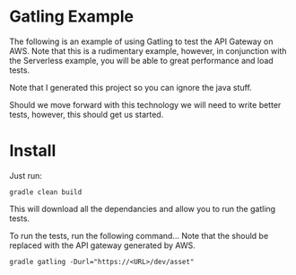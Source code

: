 # Gatling Example

The following is an example of using Gatling to test the API Gateway on AWS. Note that this is a rudimentary example, however, in conjunction with the Serverless example, you will be able to great performance and load tests.

Note that I generated this project so you can ignore the java stuff.

Should we move forward with this technology we will need to write better tests, however, this should get us started.

# Install

Just run:

```
gradle clean build
```

This will download all the dependancies and allow you to run the gatling tests.

To run the tests, run the following command... Note that the <URL> should be replaced with the API gateway generated by AWS.

```
gradle gatling -Durl="https://<URL>/dev/asset"
```
